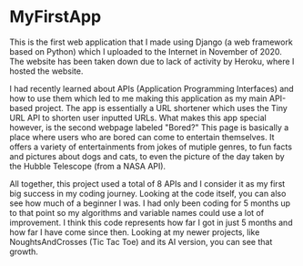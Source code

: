 # MyFirstApp
This is the first web application that I made using Django (a web framework based on Python) which I uploaded to the Internet in November of 2020.
The website has been taken down due to lack of activity by Heroku, where I hosted the website.

I had recently learned about APIs (Application Programming Interfaces) and how to use them which led to me making this application as my main API-based project. The app is essentially a URL shortener which uses the Tiny URL API to shorten user inputted URLs. What makes this app special however, is the second webpage labeled "Bored?" This page is basically a place where users who are bored can come to entertain themselves. It offers a variety of entertainments from jokes of mutiple genres, to fun facts and pictures about dogs and cats, to even the picture of the day taken by the Hubble Telescope (from a NASA API).

All together, this project used a total of 8 APIs and I consider it as my first big success in my coding journey. Looking at the code itself, you can also see how much of a beginner I was. I had only been coding for 5 months up to that point so my algorithms and variable names could use a lot of improvement. I think this code represents how far I got in just 5 months and how far I have come since then. Looking at my newer projects, like NoughtsAndCrosses (Tic Tac Toe) and its AI version, you can see that growth.
